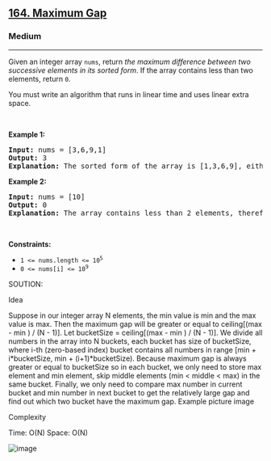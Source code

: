 <h2><a href="https://leetcode.com/problems/maximum-gap/">164. Maximum Gap</a></h2><h3>Medium</h3><hr><div><p>Given an integer array <code>nums</code>, return <em>the maximum difference between two successive elements in its sorted form</em>. If the array contains less than two elements, return <code>0</code>.</p>

<p>You must write an algorithm that runs in linear time and uses linear extra space.</p>

<p>&nbsp;</p>
<p><strong class="example">Example 1:</strong></p>

<pre><strong>Input:</strong> nums = [3,6,9,1]
<strong>Output:</strong> 3
<strong>Explanation:</strong> The sorted form of the array is [1,3,6,9], either (3,6) or (6,9) has the maximum difference 3.
</pre>

<p><strong class="example">Example 2:</strong></p>

<pre><strong>Input:</strong> nums = [10]
<strong>Output:</strong> 0
<strong>Explanation:</strong> The array contains less than 2 elements, therefore return 0.
</pre>

<p>&nbsp;</p>
<p><strong>Constraints:</strong></p>

<ul>
	<li><code>1 &lt;= nums.length &lt;= 10<sup>5</sup></code></li>
	<li><code>0 &lt;= nums[i] &lt;= 10<sup>9</sup></code></li>
</ul>
</div>


SOUTION:


Idea

Suppose in our integer array N elements, the min value is min and the max value is max. Then the maximum gap will be greater or equal to ceiling[(max - min ) / (N - 1)].
Let bucketSize = ceiling[(max - min ) / (N - 1)].
We divide all numbers in the array into N buckets, each bucket has size of bucketSize, where i-th (zero-based index) bucket contains all numbers in range [min + i*bucketSize, min + (i+1)*bucketSize).
Because maximum gap is always greater or equal to bucketSize so in each bucket, we only need to store max element and min element, skip middle elements (min < middle < max) in the same bucket.
Finally, we only need to compare max number in current bucket and min number in next bucket to get the relatively large gap and find out which two bucket have the maximum gap.
Example picture
image

Complexity

Time: O(N)
Space: O(N)

![image](https://github.com/ms5914/leetcode_practice_in_python/assets/55366357/9d54cc8b-2133-4d9b-9273-8015ce69c920)

